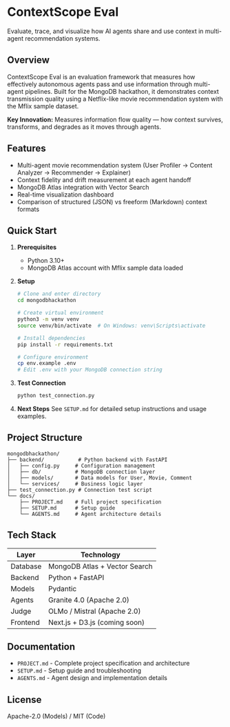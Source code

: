 # ContextScope Eval

Evaluate, trace, and visualize how AI agents share and use context in multi-agent recommendation systems.

## Overview

ContextScope Eval is an evaluation framework that measures how effectively autonomous agents pass and use information through multi-agent pipelines. Built for the MongoDB hackathon, it demonstrates context transmission quality using a Netflix-like movie recommendation system with the Mflix sample dataset.

**Key Innovation:** Measures information flow quality — how context survives, transforms, and degrades as it moves through agents.

## Features

- Multi-agent movie recommendation system (User Profiler → Content Analyzer → Recommender → Explainer)
- Context fidelity and drift measurement at each agent handoff
- MongoDB Atlas integration with Vector Search
- Real-time visualization dashboard
- Comparison of structured (JSON) vs freeform (Markdown) context formats

## Quick Start

1. **Prerequisites**
   - Python 3.10+
   - MongoDB Atlas account with Mflix sample data loaded
   
2. **Setup**
   ```bash
   # Clone and enter directory
   cd mongodbhackathon
   
   # Create virtual environment
   python3 -m venv venv
   source venv/bin/activate  # On Windows: venv\Scripts\activate
   
   # Install dependencies
   pip install -r requirements.txt
   
   # Configure environment
   cp env.example .env
   # Edit .env with your MongoDB connection string
   ```

3. **Test Connection**
   ```bash
   python test_connection.py
   ```

4. **Next Steps**
   See `SETUP.md` for detailed setup instructions and usage examples.

## Project Structure

```
mongodbhackathon/
├── backend/           # Python backend with FastAPI
│   ├── config.py     # Configuration management
│   ├── db/           # MongoDB connection layer
│   ├── models/       # Data models for User, Movie, Comment
│   └── services/     # Business logic layer
├── test_connection.py # Connection test script
└── docs/
    ├── PROJECT.md    # Full project specification
    ├── SETUP.md      # Setup guide
    └── AGENTS.md     # Agent architecture details
```

## Tech Stack

| Layer | Technology |
|-------|------------|
| Database | MongoDB Atlas + Vector Search |
| Backend | Python + FastAPI |
| Models | Pydantic |
| Agents | Granite 4.0 (Apache 2.0) |
| Judge | OLMo / Mistral (Apache 2.0) |
| Frontend | Next.js + D3.js (coming soon) |

## Documentation

- `PROJECT.md` - Complete project specification and architecture
- `SETUP.md` - Setup guide and troubleshooting
- `AGENTS.md` - Agent design and implementation details

## License

Apache-2.0 (Models) / MIT (Code)
